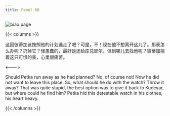 ```yaml
---
title: Panel 68
---
```


![biao page](./../../images/biao/seifert0726_biao_0062_068.jpg)

{{< columns >}}

这回彼蒂加该按照他的计划逃走了吧？可是，不！现在他不想离开这儿了。那表怎么办呢？扔掉它？怪愚蠢的，最好是还给库兑耶尔，但到哪儿去找他呢？彼蒂加揣着这只可恨的表，心里很痛苦。

<--->

Should Petka run away as he had planned? No, of course not! Now he did not want to leave this place. So, what should he do with the watch? Throw it away? That was quite stupid, the best option was to give it back to Kudeyar, but where could he find him? Petka hid this detestable watch in his clothes, his heart heavy.

{{< /columns >}}